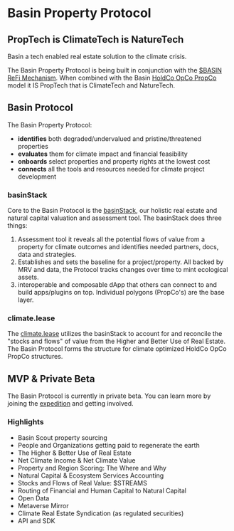 # Basin Property Protocol

## PropTech is ClimateTech is NatureTech

Basin a tech enabled real estate solution to the climate crisis.&#x20;

The Basin Property Protocol is being built in conjunction with the [$BASIN ReFi Mechanism](../usdbasin-refi-mechanism/).  When combined with the Basin [HoldCo OpCo PropCo](../../how/business-model/holdco-opco-propco/) model it IS PropTech that is ClimateTech and NatureTech.

## Basin Protocol

The Basin Property Protocol:

* **identifies** both degraded/undervalued and pristine/threatened properties
* **evaluates** them for climate impact and financial feasibility
* **onboards** select properties and property rights at the lowest cost
* **connects** all the tools and resources needed for climate project development

### basinStack

Core to the Basin Protocol is the [basinStack](basinstack.md), our holistic real estate and natural capital valuation and assessment tool.  The basinStack does three things:

1. Assessment tool it reveals all the potential flows of value from a property for climate outcomes and identifies needed partners, docs, data and strategies.
2. Establishes and sets the baseline for a project/property. All backed by MRV and data, the Protocol tracks changes over time to mint ecological assets.
3. interoperable and composable dApp that others can connect to and build apps/plugins on top. Individual polygons (PropCo's) are the base layer.

### climate.lease

The [climate.lease](climate.lease.md) utilizes the basinStack to account for and reconcile the "stocks and flows" of value from the Higher and Better Use of Real Estate. The Basin Protocol forms the structure for climate optimized HoldCo OpCo PropCo structures.

## MVP & Private Beta

The Basin Protocol is currently in private beta.  You can learn more by joining the [expedition](../../quick-links/official-links.md) and getting involved.

### Highlights

* Basin Scout property sourcing
* People and Organizations getting paid to regenerate the earth
* The Higher & Better Use of Real Estate
* Net Climate Income & Net Climate Value
* Property and Region Scoring: The Where and Why
* Natural Capital & Ecosystem Services Accounting
* Stocks and Flows of Real Value: $STREAMS
* Routing of Financial and Human Capital to Natural Capital
* Open Data
* Metaverse Mirror
* Climate Real Estate Syndication (as regulated securities)
* API and SDK&#x20;
